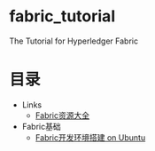 
# fabric_tutorial
The Tutorial for Hyperledger Fabric


# 目录

- Links
  - [Fabric资源大全](misc/resources.md)
- Fabric基础
  - [Fabric开发环境搭建 on Ubuntu](bitcoin/比特币源码的流程分析说明.txt)
